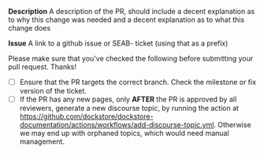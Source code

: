 **Description**
A description of the PR, should include a decent explanation as to why this change was needed and a decent explanation as to what this change does

**Issue**
A link to a github issue or SEAB- ticket (using that as a prefix)

Please make sure that you've checked the following before submitting your pull request. Thanks!

- [ ] Ensure that the PR targets the correct branch. Check the milestone or fix version of the ticket.
- [ ] If the PR has any new pages, only **AFTER** the PR is approved by all reviewers, generate a new discourse topic, by running the action at https://github.com/dockstore/dockstore-documentation/actions/workflows/add-discourse-topic.yml. Otherwise we may end up with orphaned topics, which would need manual management.

